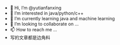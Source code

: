 - 👋 Hi, I’m @yutianfanxing
- 👀 I’m interested in java/python/c++
- 🌱 I’m currently learning java and machine learning
- 💞️ I’m looking to collaborate on ...
- 📫 How to reach me ...
- 写的文章都是边角料
<!---
yutianfanxing/yutianfanxing is a ✨ special ✨ repository because its `README.md` (this file) appears on your GitHub profile.
You can click the Preview link to take a look at your changes.
--->
